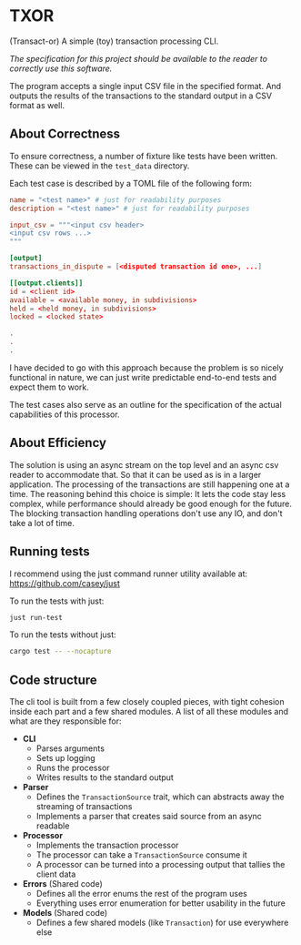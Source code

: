 # TXOR
(Transact-or) A simple (toy) transaction processing CLI.

*The specification for this project should be available to the reader to correctly use this software.*

The program accepts a single input CSV file in the specified format.
And outputs the results of the transactions to the standard output in a CSV format as well.

## About Correctness
To ensure correctness, a number of fixture like tests have been written.
These can be viewed in the `test_data` directory.

Each test case is described by a TOML file of the following form:
```toml
name = "<test name>" # just for readability purposes
description = "<test name>" # just for readability purposes

input_csv = """<input csv header>
<input csv rows ...>
"""

[output]
transactions_in_dispute = [<disputed transaction id one>, ...]

[[output.clients]]
id = <client id>
available = <available money, in subdivisions>
held = <held money, in subdivisions>
locked = <locked state>

.
.
.
```
I have decided to go with this approach because the problem is so nicely functional in nature, we can just write predictable end-to-end tests and expect them to work.

The test cases also serve as an outline for the specification of the actual capabilities of this processor.

## About Efficiency
The solution is using an async stream on the top level and an async csv reader to accommodate that.
So that it can be used as is in a larger application.
The processing of the transactions are still happening one at a time.
The reasoning behind this choice is simple: It lets the code stay less complex, while performance should already be good enough for the future.
The blocking transaction handling operations don't use any IO, and don't take a lot of time.

## Running tests
I recommend using the just command runner utility available at: https://github.com/casey/just

To run the tests with just:
```bash 
just run-test
```

To run the tests without just:
```bash 
cargo test -- --nocapture
```

## Code structure
The cli tool is built from a few closely coupled pieces, with tight cohesion inside each part and a few shared modules.
A list of all these modules and what are they responsible for:
- **CLI**
  - Parses arguments
  - Sets up logging
  - Runs the processor
  - Writes results to the standard output
- **Parser**
  - Defines the `TransactionSource` trait, which can abstracts away the streaming of transactions
  - Implements a parser that creates said source from an async readable
- **Processor**
  - Implements the transaction processor
  - The processor can take a `TransactionSource` consume it
  - A processor can be turned into a processing output that tallies the client data
- **Errors** (Shared code)
  - Defines all the error enums the rest of the program uses
  - Everything uses error enumeration for better usability in the future
- **Models** (Shared code)
  - Defines a few shared models (like `Transaction`) for use everywhere else